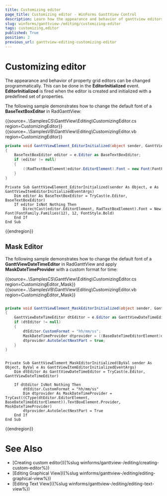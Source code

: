 ```yaml
---
title: Customizing editor
page_title: Customizing editor - WinForms GanttView Control
description: Learn how the appearance and behavior of ganttview editors can be changed programmatically.
slug: winforms/ganttview-/editing/customizing-editor
tags: customizing,editor
published: True
position: 2
previous_url: ganttview-editing-customizing-editor
---
```


# Customizing editor

The appearance and behavior of property grid editors can be changed programmatically. This can be done in the __EditorInitialized__ event. __EditorInitialized__ is fired when the editor is created and initialized with a predefined set of properties.
        
The following sample demonstrates how to change the default font of a __BaseTextBoxEditor__ in RadGanttView:
         
{{source=..\SamplesCS\GanttView\Editing\CustomizingEditor.cs region=CustomizingEditor}} 
{{source=..\SamplesVB\GanttView\Editing\CustomizingEditor.vb region=CustomizingEditor}} 

````C#
private void GanttViewElement_EditorInitialized(object sender, GanttViewItemEditorInitializedEventArgs e)
{
    BaseTextBoxEditor editor = e.Editor as BaseTextBoxEditor;
    if (editor != null)
    {
        ((RadTextBoxElement)editor.EditorElement).Font = new Font(FontFamily.Families[12], 12, FontStyle.Bold);
    }
}

````
````VB.NET
Private Sub GanttViewElement_EditorInitialized(sender As Object, e As GanttViewItemEditorInitializedEventArgs)
    Dim editor As BaseTextBoxEditor = TryCast(e.Editor, BaseTextBoxEditor)
    If editor IsNot Nothing Then
        DirectCast(editor.EditorElement, RadTextBoxElement).Font = New Font(FontFamily.Families(12), 12, FontStyle.Bold)
    End If
End Sub

````

{{endregion}} 

## Mask Editor

The following sample demonstrates how to change the default font of a __GanttViewDateTimeEditor__ in RadGanttView and apply __MaskDateTimeProvider__ with a custom format for time:

{{source=..\SamplesCS\GanttView\Editing\CustomizingEditor.cs region=CustomizingEditor_Mask}} 
{{source=..\SamplesVB\GanttView\Editing\CustomizingEditor.vb region=CustomizingEditor_Mask}} 

````C#

private void GanttViewElement_MaskEditorInitialized(object sender, GanttViewItemEditorInitializedEventArgs e)
{
    GanttViewDateTimeEditor dtEditor = e.Editor as GanttViewDateTimeEditor;
    if (dtEditor != null)
    {
        dtEditor.CustomFormat = "hh/mm/ss";
        MaskDateTimeProvider dtprovider = ((BaseDateTimeEditorElement)dtEditor.EditorElement).TextBoxElement.Provider as MaskDateTimeProvider;
        dtprovider.AutoSelectNextPart = true;
    }
}

````
````VB.NET

Private Sub GanttViewElement_MaskEditorInitialized(ByVal sender As Object, ByVal e As GanttViewItemEditorInitializedEventArgs)
    Dim dtEditor As GanttViewDateTimeEditor = TryCast(e.Editor, GanttViewDateTimeEditor)

    If dtEditor IsNot Nothing Then
        dtEditor.CustomFormat = "hh/mm/ss"
        Dim dtprovider As MaskDateTimeProvider = TryCast((CType(dtEditor.EditorElement, BaseDateTimeEditorElement)).TextBoxElement.Provider, MaskDateTimeProvider)
        dtprovider.AutoSelectNextPart = True
    End If
End Sub

````

{{endregion}} 

# See Also

* [Creating custom editor]({%slug winforms/ganttview-/editing/creating-custom-editor%})
* [Editing Graphical View]({%slug winforms/ganttview-/editing/editing-graphical-view%})
* [Editing Text View]({%slug winforms/ganttview-/editing/editing-text-view%})

